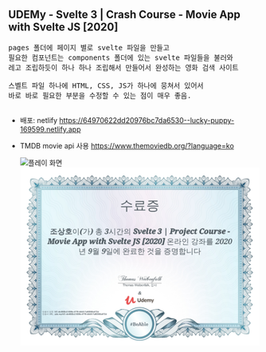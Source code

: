 ## UDEMy - Svelte 3 | Crash Course - Movie App with Svelte JS [2020]

<pre>
pages 폴더에 페이지 별로 svelte 파일을 만들고
필요한 컴포넌트는 components 폴더에 있는 svelte 파일들을 불러와
레고 조립하듯이 하나 하나 조립해서 만들어서 완성하는 영화 검색 사이트

스벨트 파일 하나에 HTML, CSS, JS가 하나에 뭉쳐서 있어서
바로 바로 필요한 부분을 수정할 수 있는 점이 매우 좋음.

</pre>

- 배포: netlify
  <https://64970622dd20976bc7da6530--lucky-puppy-169599.netlify.app>
- TMDB movie api 사용
  <https://www.themoviedb.org/?language=ko>

  ![플레이 화면](/screenshot/screen.gif)
  ![자격증](/screenshot/certificate.jpg)
